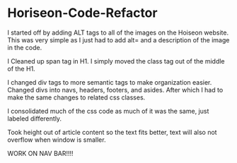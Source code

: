 # Horiseon-Code-Refactor

I started off by adding ALT tags to all of the images on the Hoiseon website. This was very simple as I just had to add alt= and a description of the image in the code.

I Cleaned up span tag in H1. I simply moved the class tag out of the middle of the H1.

I changed div tags to more semantic tags to make organization easier. Changed divs into navs, headers, footers, and asides. After which I had to make the same changes to related css classes.

I consolidated much of the css code as much of it was the same, just labeled differently.

Took height out of article content so the text fits better, text will also not overflow when window is smaller.

WORK ON NAV BAR!!!!



